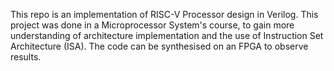 This repo is an implementation of RISC-V Processor design in Verilog. This project was done in a Microprocessor System's course, to gain more understanding of architecture implementation and the use of Instruction Set Architecture (ISA). 
The code can be synthesised on an FPGA to observe results.
